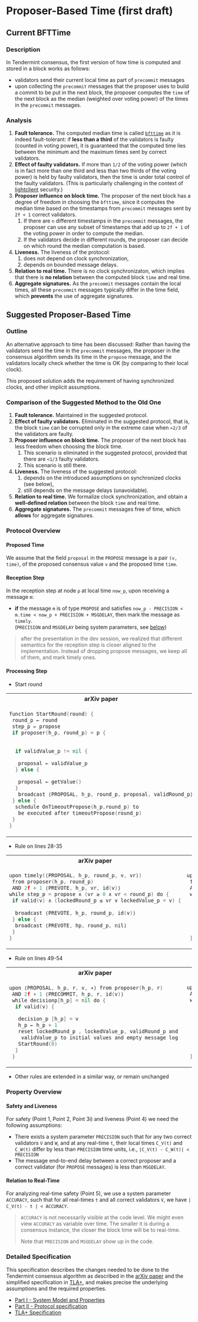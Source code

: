 <!-- markdown-link-check-disable -->

# Proposer-Based Time (first draft)

## Current BFTTime

### Description

In Tendermint consensus, the first version of how time is computed and stored in a block works as follows:

- validators send their current local time as part of `precommit` messages
- upon collecting the `precommit` messages that the proposer uses to build a commit to be put in the next block, the proposer computes the `time` of the next block as the median (weighted over voting power) of the times in the `precommit` messages.

### Analysis

1. **Fault tolerance.** The computed median time is called [`bfttime`][bfttime] as it is indeed fault-tolerant: if **less than a third** of the validators is faulty (counted in voting power), it is guaranteed that the computed time lies between the minimum and the maximum times sent by correct validators.
1. **Effect of faulty validators.** If more than `1/2` of the voting power (which is in fact more than one third and less than two thirds of the voting power) is held by faulty validators, then the time is under total control of the faulty validators. (This is particularly challenging in the context of [lightclient][lcspec] security.)
1. **Proposer influence on block time.** The proposer of the next block has a degree of freedom in choosing the `bfttime`, since it computes the median time based on the timestamps from `precommit` messages sent by
   `2f + 1` correct validators.
   1. If there are `n` different timestamps in the  `precommit` messages, the proposer can use any subset of timestamps that add up to `2f + 1`
	  of the voting power in order to compute the median.
   1. If the validators decide in different rounds, the proposer can decide on which round the median computation is based.
1. **Liveness.** The liveness of the protocol:
   1. does not depend on clock synchronization,
   1. depends on bounded message delays.
1. **Relation to real time.** There is no clock synchronizaton, which implies that there is **no relation** between the computed block `time` and real time.
1. **Aggregate signatures.** As the `precommit` messages contain the local times, all these `precommit` messages typically differ in the time field, which **prevents** the use of aggregate signatures.

## Suggested Proposer-Based Time

### Outline

An alternative approach to time has been discussed: Rather than having the validators send the time in the `precommit` messages, the proposer in the consensus algorithm sends its time in the `propose` message, and the validators locally check whether the time is OK (by comparing to their local clock).

This proposed solution adds the requirement of having synchronized clocks, and other implicit assumptions.

### Comparison of the Suggested Method to the Old One

1. **Fault tolerance.** Maintained in the suggested protocol.
1. **Effect of faulty validators.** Eliminated in the suggested protocol,
   that is, the block `time` can be corrupted only in the extreme case when
   `>2/3` of the validators are faulty.
1. **Proposer influence on block time.** The proposer of the next block
   has less freedom when choosing the block time.
   1. This scenario is eliminated in the suggested protocol, provided that there are `<1/3` faulty validators.
   1. This scenario is still there.
1. **Liveness.** The liveness of the suggested protocol:
   1. depends on the introduced assumptions on synchronized clocks (see below),
   1. still depends on the message delays (unavoidable).
1. **Relation to real time.** We formalize clock synchronization, and obtain a **well-defined relation** between the block `time` and real time.
1. **Aggregate signatures.** The `precommit` messages free of time, which **allows** for aggregate signatures.

### Protocol Overview

#### Proposed Time

We assume that the field `proposal` in the `PROPOSE` message is a pair `(v, time)`, of the proposed consensus value `v` and the proposed time `time`.

#### Reception Step

In the reception step at node `p` at local time `now_p`, upon receiving a message `m`:

- **if** the message `m` is of type `PROPOSE` and satisfies `now_p - PRECISION <  m.time < now_p + PRECISION + MSGDELAY`, then mark the message as `timely`.  
(`PRECISION` and `MSGDELAY` being system parameters, see [below](#safety-and-liveness))

> after the presentation in the dev session, we realized that different semantics for the reception step is closer aligned to the implementation. Instead of dropping propose messages, we keep all of them, and mark timely ones.

#### Processing Step

- Start round

<table>
<tr>
<th>arXiv paper</th>
<th>Proposer-based time</th>
</tr>

<tr>
<td>

```go
function StartRound(round) {
 round_p ← round
 step_p ← propose
 if proposer(h_p, round_p) = p {

 
  if validValue_p != nil {

   proposal ← validValue_p
  } else {

   proposal ← getValue()
  }
   broadcast ⟨PROPOSAL, h_p, round_p, proposal, validRound_p⟩
 } else {
  schedule OnTimeoutPropose(h_p,round_p) to 
   be executed after timeoutPropose(round_p)
 }
}
```

</td>

<td>

```go
function StartRound(round) {
 round_p ← round
 step_p ← propose
 if proposer(h_p, round_p) = p {
  // new wait condition
  wait until now_p > block time of block h_p - 1
  if validValue_p != nil {
   // add "now_p"
   proposal ← (validValue_p, now_p) 
  } else {
   // add "now_p"
   proposal ← (getValue(), now_p) 
  }
  broadcast ⟨PROPOSAL, h_p, round_p, proposal, validRound_p⟩
 } else {
  schedule OnTimeoutPropose(h_p,round_p) to 
   be executed after timeoutPropose(round_p)
 }
}
```

</td>
</tr>
</table>

- Rule on lines 28-35

<table>
<tr>
<th>arXiv paper</th>
<th>Proposer-based time</th>
</tr>

<tr>
<td>

```go
upon timely(⟨PROPOSAL, h_p, round_p, v, vr⟩) 
 from proposer(h_p, round_p)
 AND 2f + 1 ⟨PREVOTE, h_p, vr, id(v)⟩ 
while step_p = propose ∧ (vr ≥ 0 ∧ vr < round_p) do {
 if valid(v) ∧ (lockedRound_p ≤ vr ∨ lockedValue_p = v) {
  
  broadcast ⟨PREVOTE, h_p, round_p, id(v)⟩
 } else {
  broadcast ⟨PREVOTE, hp, round_p, nil⟩
 }
}
```

</td>

<td>

```go
upon timely(⟨PROPOSAL, h_p, round_p, (v, tprop), vr⟩) 
 from proposer(h_p, round_p) 
 AND 2f + 1 ⟨PREVOTE, h_p, vr, id(v, tvote)⟩ 
 while step_p = propose ∧ (vr ≥ 0 ∧ vr < round_p) do {
  if valid(v) ∧ (lockedRound_p ≤ vr ∨ lockedValue_p = v) {
   // send hash of v and tprop in PREVOTE message
   broadcast ⟨PREVOTE, h_p, round_p, id(v, tprop)⟩
  } else {
   broadcast ⟨PREVOTE, hp, round_p, nil⟩
  }
 }
```

</td>
</tr>
</table>

- Rule on lines 49-54

<table>
<tr>
<th>arXiv paper</th>
<th>Proposer-based time</th>
</tr>

<tr>
<td>

```go
upon ⟨PROPOSAL, h_p, r, v, ∗⟩ from proposer(h_p, r) 
 AND 2f + 1 ⟨PRECOMMIT, h_p, r, id(v)⟩ 
 while decisionp[h_p] = nil do {
  if valid(v) {

   decision_p [h_p] = v
   h_p ← h_p + 1
   reset lockedRound_p , lockedValue_p, validRound_p and 
    validValue_p to initial values and empty message log 
   StartRound(0)
  }
 }
```

</td>

<td>

```go
upon ⟨PROPOSAL, h_p, r, (v,t), ∗⟩ from proposer(h_p, r) 
 AND 2f + 1 ⟨PRECOMMIT, h_p, r, id(v,t)⟩
 while decisionp[h_p] = nil do {
  if valid(v) {
   // decide on time too
   decision_p [h_p] = (v,t) 
   h_p ← h_p + 1
   reset lockedRound_p , lockedValue_p, validRound_p and 
    validValue_p to initial values and empty message log 
   StartRound(0)
  }
 }
```

</td>
</tr>
</table>

- Other rules are extended in a similar way, or remain unchanged

### Property Overview

#### Safety and Liveness

For safety (Point 1, Point 2, Point 3i) and liveness (Point 4) we need
the following assumptions:

- There exists a system parameter `PRECISION` such that for any two correct validators `V` and `W`, and at any real-time `t`, their local times `C_V(t)` and `C_W(t)` differ by less than `PRECISION` time units,
i.e., `|C_V(t) - C_W(t)| < PRECISION`
- The message end-to-end delay between a correct proposer and a correct validator (for `PROPOSE` messages) is less than `MSGDELAY`.

#### Relation to Real-Time

For analyzing real-time safety (Point 5), we use a system parameter `ACCURACY`, such that for all real-times `t` and all correct validators `V`, we have `| C_V(t) - t | < ACCURACY`.

> `ACCURACY` is not necessarily visible at the code level.  We might even view `ACCURACY` as variable over time. The smaller it is during a consensus instance, the closer the block time will be to real-time.
>
> Note that `PRECISION` and `MSGDELAY` show up in the code.

### Detailed Specification

This specification describes the changes needed to be done to the Tendermint consensus algorithm as described in the [arXiv paper][arXiv] and the simplified specification in [TLA+][tlatender], and makes precise the underlying assumptions and the required properties.

- [Part I - System Model and Properties][sysmodel_v1]
- [Part II - Protocol specification][algorithm_v1]
- [TLA+ Specification][proposertla]

[algorithm_v1]: ./pbts-algorithm_001_draft.md

[sysmodel_v1]: ./pbts-sysmodel_001_draft.md

[proposertla]: ../tla/TendermintPBT_001_draft.tla

[bfttime]: ../../bft-time.md
[tlatender]: https://github.com/tendermint/spec/blob/master/rust-spec/tendermint-accountability/README.md
[lcspec]: ../../light-client/
[arXiv]: https://arxiv.org/abs/1807.04938

